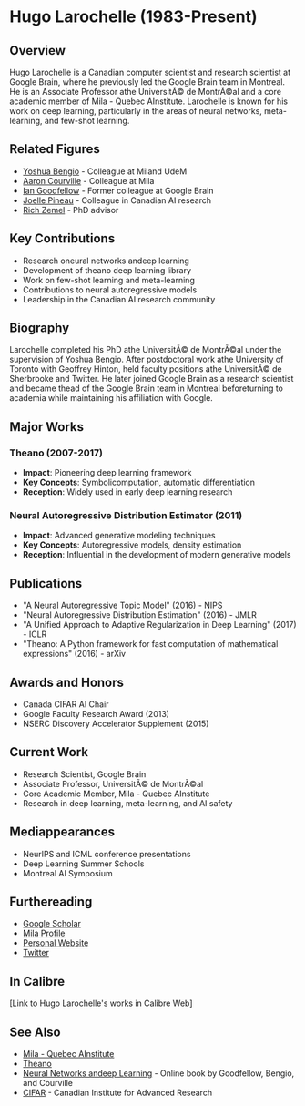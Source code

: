 # Hugo Larochelle (1983-Present)

## Overview
Hugo Larochelle is a Canadian computer scientist and research scientist at Google Brain, where he previously led the Google Brain team in Montreal. He is an Associate Professor athe UniversitÃ© de MontrÃ©al and a core academic member of Mila - Quebec AInstitute. Larochelle is known for his work on deep learning, particularly in the areas of neural networks, meta-learning, and few-shot learning.

## Related Figures
- [Yoshua Bengio](/ai/persons/yoshua_bengio.md) - Colleague at Miland UdeM
- [Aaron Courville](/ai/persons/aaron_courville.md) - Colleague at Mila
- [Ian Goodfellow](/ai/persons/ian_goodfellow.md) - Former colleague at Google Brain
- [Joelle Pineau](/ai/persons/joelle_pineau.md) - Colleague in Canadian AI research
- [Rich Zemel](/ai/persons/rich_zeme.md) - PhD advisor

## Key Contributions
- Research oneural networks andeep learning
- Development of theano deep learning library
- Work on few-shot learning and meta-learning
- Contributions to neural autoregressive models
- Leadership in the Canadian AI research community

## Biography
Larochelle completed his PhD athe UniversitÃ© de MontrÃ©al under the supervision of Yoshua Bengio. After postdoctoral work athe University of Toronto with Geoffrey Hinton, held faculty positions athe UniversitÃ© de Sherbrooke and Twitter. He later joined Google Brain as a research scientist and became thead of the Google Brain team in Montreal beforeturning to academia while maintaining his affiliation with Google.

## Major Works
### Theano (2007-2017)
- **Impact**: Pioneering deep learning framework
- **Key Concepts**: Symbolicomputation, automatic differentiation
- **Reception**: Widely used in early deep learning research

### Neural Autoregressive Distribution Estimator (2011)
- **Impact**: Advanced generative modeling techniques
- **Key Concepts**: Autoregressive models, density estimation
- **Reception**: Influential in the development of modern generative models

## Publications
- "A Neural Autoregressive Topic Model" (2016) - NIPS
- "Neural Autoregressive Distribution Estimation" (2016) - JMLR
- "A Unified Approach to Adaptive Regularization in Deep Learning" (2017) - ICLR
- "Theano: A Python framework for fast computation of mathematical expressions" (2016) - arXiv

## Awards and Honors
- Canada CIFAR AI Chair
- Google Faculty Research Award (2013)
- NSERC Discovery Accelerator Supplement (2015)

## Current Work
- Research Scientist, Google Brain
- Associate Professor, UniversitÃ© de MontrÃ©al
- Core Academic Member, Mila - Quebec AInstitute
- Research in deep learning, meta-learning, and AI safety

## Mediappearances
- NeurIPS and ICML conference presentations
- Deep Learning Summer Schools
- Montreal AI Symposium

## Furthereading
- [Google Scholar](https://scholar.google.com/citations?user=wFQH3GwAAAAJ)
- [Mila Profile](https://mila.quebec/en/person/hugo-larochelle/)
- [Personal Website](https://www.dmi.usherb.ca/~larocheh/)
- [Twitter](https://twitter.com/hugo_larochelle)

## In Calibre
[Link to Hugo Larochelle's works in Calibre Web]

## See Also
- [Mila - Quebec AInstitute](https://mila.quebec/)
- [Theano](https://github.com/Theano/Theano)
- [Neural Networks andeep Learning](http://www.deeplearningbook.org/) - Online book by Goodfellow, Bengio, and Courville
- [CIFAR](https://cifar.ca/) - Canadian Institute for Advanced Research

